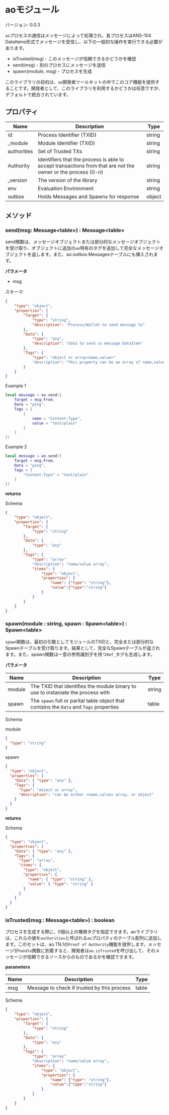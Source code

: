 # aoモジュール

バージョン: 0.0.3

`ao`プロセスの通信はメッセージによって処理され、各プロセスはANS-104 DataItems形式でメッセージを受信し、以下の一般的な操作を実行できる必要があります。

- isTrusted(msg) - このメッセージが信頼できるかどうかを確認
- send(msg) - 別のプロセスにメッセージを送信
- spawn(module, msg) - プロセスを生成

このライブラリの目的は、`ao`開発者ツールキットの中でこのコア機能を提供することです。開発者として、このライブラリを利用するかどうかは任意ですが、デフォルトで統合されています。

## プロパティ

<!-- # ao Module

version: 0.0.3

`ao` process communication is handled by messages, each process receives messages in the form of ANS-104 DataItems, and needs to be able to do the following common operations.

- isTrusted(msg) - check to see if this message trusted?
- send(msg) - send message to another process
- spawn(module, msg) - spawn a process

The goal of this library is to provide this core functionality in the box of the `ao` developer toolkit. As a developer you have the option to leverage this library or not, but it integrated by default.

## Properties -->

| Name        | Description                                                                                                  | Type   |
| ----------- | ------------------------------------------------------------------------------------------------------------ | ------ |
| id          | Process Identifier (TXID)                                                                                    | string |
| \_module    | Module Identifier (TXID)                                                                                     | string |
| authorities | Set of Trusted TXs                                                                                           | string |
| Authority   | Identifiers that the process is able to accept transactions from that are not the owner or the process (0-n) | string |
| \_version   | The version of the library                                                                                   | string |
| env         | Evaluation Environment                                                                                       | string |
| outbox      | Holds Messages and Spawns for response                                                                       | object |

## メソッド

### send(msg: Message\<table>) : Message\<table>

send関数は、メッセージオブジェクトまたは部分的なメッセージオブジェクトを受け取り、オブジェクトに追加の`ao`特有のタグを追加して完全なメッセージオブジェクトを返します。また、ao.outbox.Messagesテーブルにも挿入されます。

**パラメータ**

- msg

スキーマ

<!-- ## Methods

### send(msg: Message\<table>) : Message\<table>

The send function takes a Message object or partial message object, it adds additional `ao` specific tags to the object and returns a full Message object, as well as insert into the ao.outbox.Messages table.

**parameters**

- msg

Schema -->

```json
{
    "type": "object",
    "properties": {
        "Target": {
            "type": "string",
            "description": "Process/Wallet to send message to"
        },
        "Data": {
            "type": "any",
            "description": "data to send in message DataItem"
        },
        "Tags": {
            "type": "object or array<name,value>"
            "description": "This property can be an array of name,value objects or an object"
        }
    }
}
```

Example 1

```lua
local message = ao.send({
    Target = msg.From,
    Data = "ping",
    Tags = {
        {
            name = "Content-Type",
            value = "text/plain"
        }
    }
})
```

Example 2

```lua
local message = ao.send({
    Target = msg.From,
    Data = "ping",
    Tags = {
        "Content-Type" = "text/plain"
    }
})
```

**returns**

Schema

```json
{
    "type": "object",
    "properties": {
        "Target": {
            "type": "string"
        },
        "Data": {
            "type": "any"
        },
        "Tags": {
            "type": "array"
            "description": "name/value array",
            "items": {
                "type": "object",
                "properties": {
                    "name": {"type": "string"},
                    "value":{"type":"string"}
                }
            }
        }
    }
}
```

### spawn(module : string, spawn : Spawn\<table>) : Spawn\<table>

`spawn`関数は、最初の引数としてモジュールのTXIDと、完全または部分的なSpawnテーブルを受け取ります。結果として、完全なSpawnテーブルが返されます。また、spawn関数は一意の参照識別子を持つ`Ref_`タグも生成します。

**パラメータ**

<!-- ### spawn(module : string, spawn : Spawn\<table>) : Spawn\<table>

The `spawn` function takes a module TXID as the first argument and a full or parital Spawn table. The result will return a full Spawn table. The spawn function will also generate a `Ref_` tag with a unique reference identifier.

**parameters** -->

| Name   | Description                                                                             | Type   |
| ------ | --------------------------------------------------------------------------------------- | ------ |
| module | The TXID that identifies the module binary to use to instaniate the process with        | string |
| spawn  | The `spawn` full or parital table object that contains the `Data` and `Tags` properties | table  |

Schema

module

```json
{
  "type": "string"
}
```

spawn

```json
{
  "type": "object",
  "properties": {
    "Data": { "type": "any" },
    "Tags": {
      "type": "object or array",
      "description": "can be either <name,value> array, or object"
    }
  }
}
```

**returns**

Schema

```json
{
  "type": "object",
  "properties": {
    "Data": { "type": "any" },
    "Tags": {
      "type": "array",
      "items": {
        "type": "object",
        "properties": {
          "name": { "type": "string" },
          "value": { "type": "string" }
        }
      }
    }
  }
}
```

### isTrusted(msg : Message\<table>) : boolean

プロセスを生成する際に、0個以上の権限タグを指定できます。aoライブラリは、これらの値を`authorities`と呼ばれる`ao`プロパティのテーブル配列に追加します。このセットは、ao.TN.1の`Proof of Authority`機能を提供します。メッセージが`handle`関数に到着すると、開発者は`ao.isTrusted`を呼び出して、そのメッセージが信頼できるソースからのものであるかを確認できます。

<!-- ### isTrusted(msg : Message\<table>) : boolean

When spawning a process, 0 or more Authority Tags can be supplied, the ao library adds each of these values to a table array on the `ao` properties called `authorities`. This set provides the `Proof of Authority` feature for ao.TN.1. When a message arrives in the `handle` function, the developer can call `ao.isTrusted` to verify if the message is from a trusted source.
 -->

**parameters**

| Name | Description                                 | Type  |
| ---- | ------------------------------------------- | ----- |
| msg  | Message to check if trusted by this process | table |

Schema

```json
{
    "type": "object",
    "properties": {
        "Target": {
            "type": "string"
        },
        "Data": {
            "type": "any"
        },
        "Tags": {
            "type": "array"
            "description": "name/value array",
            "items": {
                "type": "object",
                "properties": {
                    "name": {"type": "string"},
                    "value":{"type":"string"}
                }
            }
        }
    }
}
```
